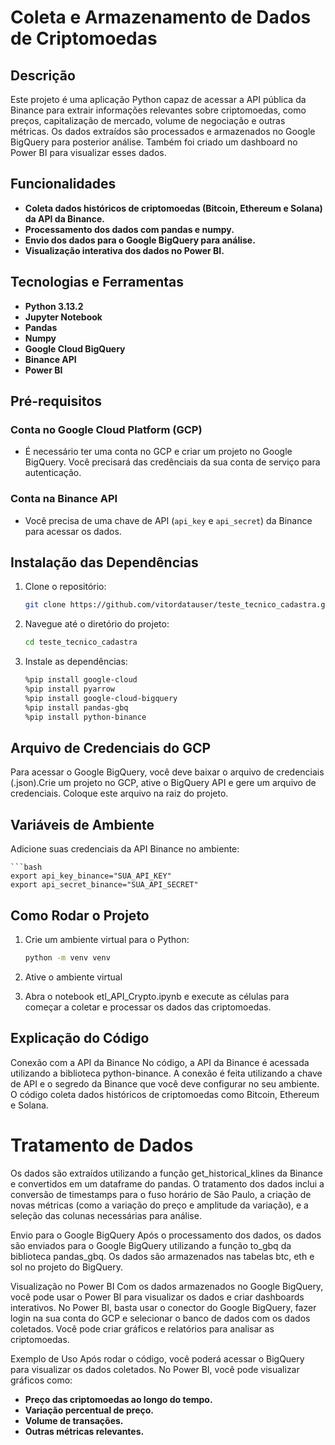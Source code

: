 # Coleta e Armazenamento de Dados de Criptomoedas

## Descrição

Este projeto é uma aplicação Python capaz de acessar a API pública da Binance para extrair informações relevantes sobre criptomoedas, como preços, capitalização de mercado, volume de negociação e outras métricas. Os dados extraídos são processados e armazenados no Google BigQuery para posterior análise. Também foi criado um dashboard no Power BI para visualizar esses dados.

## Funcionalidades

- **Coleta dados históricos de criptomoedas (Bitcoin, Ethereum e Solana) da API da Binance.**
- **Processamento dos dados com pandas e numpy.**
- **Envio dos dados para o Google BigQuery para análise.**
- **Visualização interativa dos dados no Power BI.**

## Tecnologias e Ferramentas

- **Python 3.13.2**
- **Jupyter Notebook**
- **Pandas**
- **Numpy**
- **Google Cloud BigQuery**
- **Binance API**
- **Power BI**

## Pré-requisitos

### Conta no Google Cloud Platform (GCP)
- É necessário ter uma conta no GCP e criar um projeto no Google BigQuery. Você precisará das credênciais da sua conta de serviço para autenticação.

### Conta na Binance API
- Você precisa de uma chave de API (`api_key` e `api_secret`) da Binance para acessar os dados.

## Instalação das Dependências

1. Clone o repositório:
   ```bash
   git clone https://github.com/vitordatauser/teste_tecnico_cadastra.git

2. Navegue até o diretório do projeto:
    ```bash
    cd teste_tecnico_cadastra
3. Instale as dependências:
     ```bash
    %pip install google-cloud
    %pip install pyarrow
    %pip install google-cloud-bigquery
    %pip install pandas-gbq
    %pip install python-binance

## Arquivo de Credenciais do GCP

Para acessar o Google BigQuery, você deve baixar o arquivo de credenciais (.json).Crie um projeto no GCP, ative o BigQuery API e gere um arquivo de credenciais. Coloque este arquivo na raiz do projeto.

## Variáveis de Ambiente

Adicione suas credenciais da API Binance no ambiente:
    
    ```bash
    export api_key_binance="SUA_API_KEY"
    export api_secret_binance="SUA_API_SECRET"

## Como Rodar o Projeto

1. Crie um ambiente virtual para o Python:

    ```bash
    python -m venv venv

2. Ative o ambiente virtual
3. Abra o notebook etl_API_Crypto.ipynb e execute as células para começar a coletar e processar os dados das criptomoedas.

## Explicação do Código
Conexão com a API da Binance
No código, a API da Binance é acessada utilizando a biblioteca python-binance. A conexão é feita utilizando a chave de API e o segredo da Binance que você deve configurar no seu ambiente. O código coleta dados históricos de criptomoedas como Bitcoin, Ethereum e Solana.

# Tratamento de Dados
Os dados são extraídos utilizando a função get_historical_klines da Binance e convertidos em um dataframe do pandas. O tratamento dos dados inclui a conversão de timestamps para o fuso horário de São Paulo, a criação de novas métricas (como a variação do preço e amplitude da variação), e a seleção das colunas necessárias para análise.

Envio para o Google BigQuery
Após o processamento dos dados, os dados são enviados para o Google BigQuery utilizando a função to_gbq da biblioteca pandas_gbq. Os dados são armazenados nas tabelas btc, eth e sol no projeto do BigQuery.

Visualização no Power BI
Com os dados armazenados no Google BigQuery, você pode usar o Power BI para visualizar os dados e criar dashboards interativos. No Power BI, basta usar o conector do Google BigQuery, fazer login na sua conta do GCP e selecionar o banco de dados com os dados coletados. Você pode criar gráficos e relatórios para analisar as criptomoedas.

Exemplo de Uso
Após rodar o código, você poderá acessar o BigQuery para visualizar os dados coletados. No Power BI, você pode visualizar gráficos como:

- **Preço das criptomoedas ao longo do tempo.**
- **Variação percentual de preço.**
- **Volume de transações.**
- **Outras métricas relevantes.**
